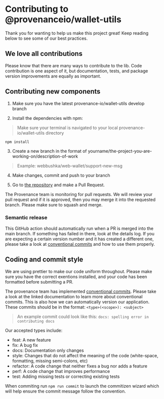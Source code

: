 # Contributing to @provenanceio/wallet-utils

Thank you for wanting to help us make this project great! Keep reading below to see some of our best practices.

## We love all contributions

Please know that there are many ways to contribute to the lib. Code contribution is one aspect of it, but documentation, tests, and package version improvements are equally as important.

## Contributing new components

1. Make sure you have the latest provenance-io/wallet-utils develop branch

2. Install the dependencies with npm:

> Make sure your terminal is navigated to your local provenance-io/wallet-utils directory

```sh
npm install
```

3. Create a new branch in the format of yourname/the-project-you-are-working-on/description-of-work

> Example: webbushka/web-wallet/support-new-msg

4. Make changes, commit and push to your branch

5. Go to [the repository](https://github.com/provenance-io/wallet-utils) and make a Pull Request.

The Provenance team is monitoring for pull requests. We will review your pull request and if it is approved, then you may merge it into the requested branch. Please make sure to squash and merge.

### Semantic release

This GitHub action should automatically run when a PR is merged into the main branch. If something has failed in there, look at the details log. If you are expecting a certain version number and it has created a different one, please take a look at [conventional commits](https://www.conventionalcommits.org/en/v1.0.0/) and how to use them properly.

## Coding and commit style

We are using prettier to make our code uniform throughout. Please make sure you have the correct exentions installed, and your code has been formatted before submitting a PR.

The provenance team has implemented [conventional commits](https://www.conventionalcommits.org/en/v1.0.0/). Please take a look at the linked documentation to learn more about conventional commits. This is also how we can automatically version our application. These commits should be in the format: `<type>(<scope>): <subject>`
> An example commit could look like this: `docs: spelling error in contributing docs`

Our accepted types include:

- feat: A new feature
- fix: A bug fix
- docs: Documentation only changes
- style: Changes that do not affect the meaning of the code (white-space, formatting, missing semi-colons, etc)
- refactor: A code change that neither fixes a bug nor adds a feature
- perf: A code change that improves performance
- test: Adding missing tests or correcting existing tests

When commiting run `npm run commit` to launch the commitizen wizard which will help ensure the commit message follow the convention.
